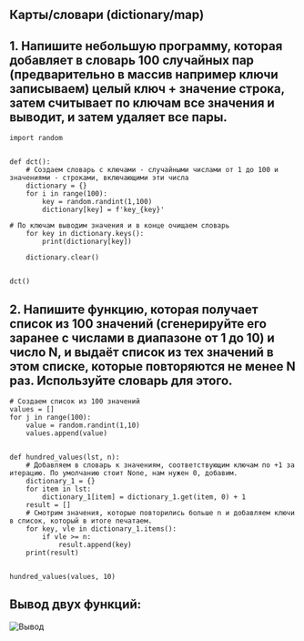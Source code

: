 ## Карты/словари (dictionary/map)

## 1. Напишите небольшую программу, которая добавляет в словарь 100 случайных пар (предварительно в массив например ключи записываем) целый ключ + значение строка, затем считывает по ключам все значения и выводит, и затем удаляет все пары.
```
import random


def dct():
    # Создаем словарь с ключами - случайными числами от 1 до 100 и значениями - строками, включающими эти числа
    dictionary = {}
    for i in range(100):
        key = random.randint(1,100)
        dictionary[key] = f'key_{key}'

# По ключам выводим значения и в конце очищаем словарь
    for key in dictionary.keys():
        print(dictionary[key])

    dictionary.clear()


dct()
```

## 2. Напишите функцию, которая получает список из 100 значений (сгенерируйте его заранее с числами в диапазоне от 1 до 10) и число N, и выдаёт список из тех значений в этом списке, которые повторяются не менее N раз. Используйте словарь для этого.

```
# Создаем список из 100 значений
values = []
for j in range(100):
    value = random.randint(1,10)
    values.append(value)


def hundred_values(lst, n):
    # Добавляем в словарь к значениям, соответствующим ключам по +1 за итерацию. По умолчанию стоит None, нам нужен 0, добавим.
    dictionary_1 = {}
    for item in lst:
        dictionary_1[item] = dictionary_1.get(item, 0) + 1
    result = []
    # Смотрим значения, которые повторились больше n и добавляем ключи в список, который в итоге печатаем.
    for key, vle in dictionary_1.items():
        if vle >= n:
            result.append(key)
    print(result)


hundred_values(values, 10)
```

## Вывод двух функций:

![Вывод](https://i.imgur.com/q4Kdw47.png)